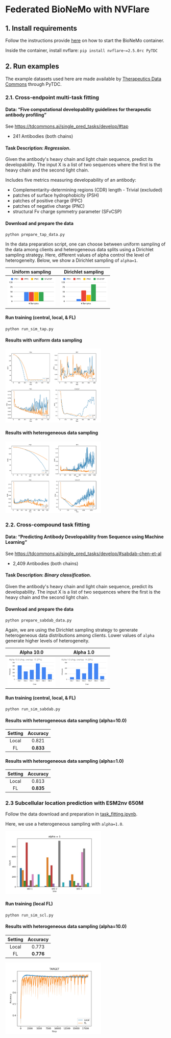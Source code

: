 # Federated BioNeMo with NVFlare

## 1. Install requirements

Follow the instructions provide [here](../README.md#requirements) on how to start the BioNeMo container.

Inside the container, install nvflare: `pip install nvflare~=2.5.0rc PyTDC`

## 2. Run examples

The example datasets used here are made available by [Therapeutics Data Commons](https://tdcommons.ai/) through PyTDC.

### 2.1. Cross-endpoint multi-task fitting

#### Data: “Five computational developability guidelines for therapeutic antibody profiling”
See https://tdcommons.ai/single_pred_tasks/develop/#tap
- 241 Antibodies (both chains)

#### Task Description: *Regression*. 
Given the antibody's heavy chain and light chain sequence, predict its developability. The input X is a list of two sequences where the first is the heavy chain and the second light chain.

Includes five metrics measuring developability of an antibody: 
 - Complementarity-determining regions (CDR) length - Trivial (excluded)
 - patches of surface hydrophobicity (PSH)
 - patches of positive charge (PPC)
 - patches of negative charge (PNC)
 - structural Fv charge symmetry parameter (SFvCSP)

#### Download and prepare the data
```commandline
python prepare_tap_data.py
```
In the data preparation script, one can choose between uniform sampling of the data among clients and
heterogeneous data splits using a Dirichlet sampling strategy. 
Here, different values of alpha control the level of heterogeneity. Below, we show a Dirichlet sampling of `alpha=1`.

|                                Uniform sampling                                 |                                    Dirichlet sampling                                     |
|:-------------------------------------------------------------------------------:|:-----------------------------------------------------------------------------------------:|
| <img src="./tap/figs/tap_uniform.svg" alt="Uniform data sampling" width="150"/> | <img src="./tap/figs/tap_alpha1.0.svg" alt="Dirichlet sampling (alpha=1.0)" width="150"/> |

#### Run training (central, local, & FL)
```commandline
python run_sim_tap.py
```

#### Results with uniform data sampling
<img src="./tap/figs/tap_uniform_results.svg" alt="Results on TAP with uniform sampling" width="300"/>

#### Results with heterogeneous data sampling
<img src="./tap/figs/tap_alpha1.0_results.svg" alt="Results on TAP with heterogeneous sampling" width="300"/>

### 2.2. Cross-compound task fitting

#### Data: “Predicting Antibody Developability from Sequence using Machine Learning”
See https://tdcommons.ai/single_pred_tasks/develop/#sabdab-chen-et-al
- 2,409 Antibodies (both chains)

#### Task Description: *Binary classification*. 
Given the antibody's heavy chain and light chain sequence, predict its developability. The input X is a list of two sequences where the first is the heavy chain and the second light chain.

#### Download and prepare the data
```commandline
python prepare_sabdab_data.py
```
Again, we are using the Dirichlet sampling strategy to generate heterogeneous data distributions among clients.
Lower values of `alpha` generate higher levels of heterogeneity.

|                                            Alpha 10.0                                             |                                            Alpha 1.0                                            |
|:-------------------------------------------------------------------------------------------------:|:-----------------------------------------------------------------------------------------------:|
| <img src="./sabdab/figs/sabdab_alpha10.0.svg" alt="Dirichlet sampling (alpha=10.0)" width="150"/> | <img src="./sabdab/figs/sabdab_alpha1.0.svg" alt="Dirichlet sampling (alpha=1.0)" width="150"/> |


#### Run training (central, local, & FL)
```commandline
python run_sim_sabdab.py
```
#### Results with heterogeneous data sampling (alpha=10.0)
| Setting | Accuracy  |
|:-------:|:---------:|
|  Local  |   0.821   |
|   FL    | **0.833** |

#### Results with heterogeneous data sampling (alpha=1.0)
| Setting | Accuracy  |
|:-------:|:---------:|
|  Local  |   0.813   |
|   FL    | **0.835** |

### 2.3 Subcellular location prediction with ESM2nv 650M
Follow the data download and preparation in [task_fitting.ipynb](../task_fitting/task_fitting.ipynb).

Here, we use a heterogeneous sampling with `alpha=1.0`.

<img src="./scl/figs/scl_alpha1.0.svg" alt="Dirichlet sampling (alpha=10.0)" width="300"/>

#### Run training (local FL)
```commandline
python run_sim_scl.py
```

#### Results with heterogeneous data sampling (alpha=10.0)
| Setting | Accuracy  |
|:-------:|:---------:|
|  Local  |   0.773   |
|   FL    | **0.776** |

<img src="./scl/figs/scl_results.svg" alt="Dirichlet sampling (alpha=1.0)" width="300"/>
